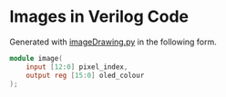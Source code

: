 # Images in Verilog Code

Generated with [imageDrawing.py](/Resources/ImageDrawing/) in the following form.

```verilog
module image(
    input [12:0] pixel_index, 
    output reg [15:0] oled_colour 
); 
```